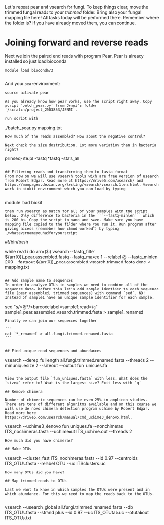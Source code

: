 Let's repeat pear and vsearch for fungi. To keep things clear, move the trimmed fungal reads to your *trimmed* folder. Bring also your fungal mapping file here! All tasks today will be performed there. Remember where the folder is? If you have already moved them, you can continue.


# Joining forward and reverse reads

Next we join the paired end reads with program Pear. Pear is already installed so just load bioconda 

```
module load bioconda/3


```
And your `pear`environment:
```
source activate pear
```
```
As you already know how pear works, use the script right away. Copy script `batch_pear.py` from Jenni's folder `/scratch/project_2003853/JENNI`. 

run script with
```
./batch_pear.py mapping.txt
```
How much of the reads assembled? How about the negative control?

Next check the size dostribution. Lot more variation than in bacteria right?
```
prinseq-lite.pl -fastq *fastq  -stats_all
```

## Filtering reads and transforming them to fasta format
From now on we will use vsearch tools wich are free version of usearch from Robert Edgar. Read more at https://drive5.com/usearch/ and https://manpages.debian.org/testing/vsearch/vsearch.1.en.html. Vsearch work in biokit environment which you can load by typing


```
module load biokit
```
then run vsearch as batch for all of your samples with the script below. Only difference to bacteria in the ```--fastq-minlen``` which is 200 bp. Copy the script to nano and save. Make sure you have mapping file copied to the filder where you run it. Run program after giving access (remmeber how chmod worked?) by typing ./whatevernameyouhadforyourscript

```
#!/bin/bash

while read i
do
        arr=($i)
        vsearch --fastq_filter ${arr[0]}_pear.assembled.fastq --fastq_maxee 1 --relabel @ --fastq_minlen 200 --fastaout ${arr[0]}_pear.assembled.vsearch.trimmed.fasta
done < mapping.txt
```

## Add sample name to sequences
In order to analyze OTUs in samples we need to combine all of the sequence data. before this let's add sample identiier to each sequence file (pear assembled, trimmed sequences) with command `sed`. NB! Instead of sample1 have an unique sample identifier for each sample. 

```
sed "s/>@*/>barcodelabel=sample1;read=/g"  sample1_pear.assembled.vsearch.trimmed.fasta >  sample1_renamed
```
Finally we can join our sequences together

´´´
cat `*_renamed` > all.fungi.trimmed.renamed.fasta
´´´


## Find unique read sequences and abundances
```
vsearch --derep_fulllength all.fungi.trimmed.renamed.fasta --threads 2 --minuniquesize 2 --sizeout --output fun_uniques.fa
```

View the output file `fun_uniques.fasta` with less. What does the `size=` refer to? What is the largest size? Exit less with `q`

## Remove chimera

Number of chimeric sequences can be even 25% in amplicon studies. There are tens of different algoritms available and on this course we will use de novo chimera detection program uchime by Robert Edgar. Read more here https://drive5.com/usearch/manual/cmd_uchime3_denovo.html. 

```
vsearch --uchime3_denovo fun_uniques.fa --nonchimeras ITS_nochimeras.fasta --uchimeout ITS_uchime.out --threads 2

```
How much did you have chimeras?

## Make OTUs

```
vsearch --cluster_fast ITS_nochimeras.fasta --id 0.97 --centroids ITS_OTUs.fasta --relabel OTU --uc ITSclusters.uc
```
How many OTUs did you have? 

## Map trimmed reads to OTUs

Last we want to know in which samples the OTUs were present and in which abundance. For this we need to map the reads back to the OTUs. 


```
vsearch --usearch_global all.fungi.trimmed.renamed.fasta --db ITS_OTUs.fasta --strand plus --id 0.97 --uc ITS_OTUtab.uc --otutabout ITS_OTUs.txt
```
